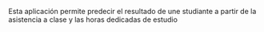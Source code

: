 Esta aplicación permite predecir el resultado de une studiante a partir de la asistencia a clase y las horas dedicadas de estudio
